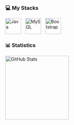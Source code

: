 ### 💻 My Stacks
<img
        align="left"
        alt="Java"
        title="Java"
        width="50px"
        style="padding-right: 10px;"
        src="https://cdn.jsdelivr.net/gh/devicons/devicon@latest/icons/java/java-original-wordmark.svg"
/>

<img
        align="left"
        alt="MySQL"
        title="MySQL"
        width="50px"
        style="padding-right: 10px;"
        src="https://cdn.jsdelivr.net/gh/devicons/devicon@latest/icons/mysql/mysql-original-wordmark.svg"
/>

<img
        align="left"
        alt="Bootstrap"
        title="Bootstrap"
        width="50px"
        style="padding-right: 10px;"
        src="https://cdn.jsdelivr.net/gh/devicons/devicon@latest/icons/bootstrap/bootstrap-original-wordmark.svg"
/>

<br/>
<br/>
<br/>

### 📊 Statistics
<p>
    <img
            align="left"
            alt="GitHub Stats"
            height="200"
            style="padding-right: 10px;"
            src="https://github-readme-stats.vercel.app/api?username=ChristianIwahashi&show_icons=true&theme=tokyonight&include_all_commits=true&locale=pt-br"
    />
</p>
